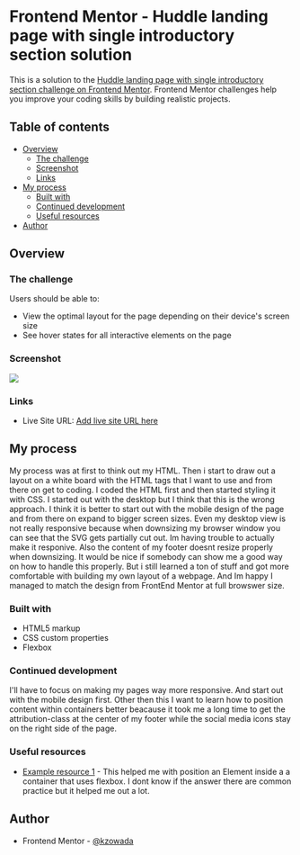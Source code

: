 # Frontend Mentor - Huddle landing page with single introductory section solution

This is a solution to the [Huddle landing page with single introductory section challenge on Frontend Mentor](https://www.frontendmentor.io/challenges/huddle-landing-page-with-a-single-introductory-section-B_2Wvxgi0). Frontend Mentor challenges help you improve your coding skills by building realistic projects. 

## Table of contents

- [Overview](#overview)
  - [The challenge](#the-challenge)
  - [Screenshot](#screenshot)
  - [Links](#links)
- [My process](#my-process)
  - [Built with](#built-with)
  - [Continued development](#continued-development)
  - [Useful resources](#useful-resources)
- [Author](#author)

## Overview

### The challenge

Users should be able to:

- View the optimal layout for the page depending on their device's screen size
- See hover states for all interactive elements on the page

### Screenshot

![](./design/screenshot.jpg)

### Links

- Live Site URL: [Add live site URL here](https://kzowada.github.io/huddle-landing-page-by-myself/)

## My process
My process was at first to think out my HTML. Then i start to draw out a layout on a white board with the HTML tags that I want to use and from there on get to coding. I coded the HTML first and then started styling it with CSS. I started out with the desktop but I think that this is the wrong approach. I think it is better to start out with the mobile design of the page and from there on expand to bigger screen sizes. Even my desktop view is not really responsive because when downsizing my browser window you can see that the SVG gets partially cut out. Im having trouble to actually make it responive. Also the content of my footer doesnt resize properly when downsizing. It would be nice if somebody can show me a good way on how to handle this properly. But i still learned a ton of stuff and got more comfortable with building my own layout of a webpage. And Im happy I managed to match the design from FrontEnd Mentor at full browswer size.

### Built with

- HTML5 markup
- CSS custom properties
- Flexbox


### Continued development

I'll have to focus on making my pages way more responsive. And start out with the mobile design first. Other then this I want to learn how to position content within containers better beacause it took me a long time to get the attribution-class at the center of my footer while the social media icons stay on the right side of the page.

### Useful resources

- [Example resource 1](https://stackoverflow.com/questions/38948102/center-one-and-right-left-align-other-flexbox-element) - This helped me with position an Element inside a a container that uses flexbox. I dont know if the answer there are common practice but it helped me out a lot.

## Author

- Frontend Mentor - [@kzowada](https://www.frontendmentor.io/profile/kzowada)
